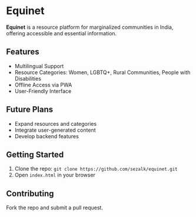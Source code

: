 # Equinet

**Equinet** is a resource platform for marginalized communities in India, offering accessible and essential information.

## Features
- Multilingual Support
- Resource Categories: Women, LGBTQ+, Rural Communities, People with Disabilities
- Offline Access via PWA
- User-Friendly Interface

## Future Plans
- Expand resources and categories
- Integrate user-generated content
- Develop backend features

## Getting Started
1. Clone the repo: `git clone https://github.com/sezalk/equinet.git`
2. Open `index.html` in your browser

## Contributing
Fork the repo and submit a pull request.


